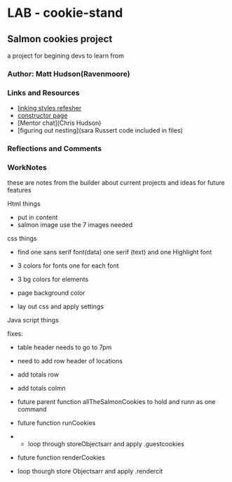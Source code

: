 # LAB - cookie-stand

## Salmon cookies project

a project for begining devs to learn from

### Author: Matt Hudson(Ravenmoore)


### Links and Resources
* [linking styles refesher](https://www.w3schools.com/tags/att_script_src.asp)
* [constructor page](https://www.w3schools.com/js/js_object_constructors.asp)
* [Mentor chat](Chris Hudson)
* [figuring out nesting](sara Russert code included in files)

### Reflections and Comments


### WorkNotes
these are notes from the builder about current projects and ideas for future features


Html things

- put in content
- salmon image
use the 7 images needed


css things

* find one sans serif font(data) one serif (text) and one Highlight font
* 3 colors for fonts one for each font
* 3 bg colors for elements
* page background color

* lay out css and apply settings

Java script things

fixes:

* table header needs to go to 7pm
* need to add row header of locations
* add totals row
* add totals colmn



* future parent function allTheSalmonCookies to hold and runn as one command
* future function runCookies
* * loop through storeObjectsarr and apply .guestcookies
* future function renderCookies
*  loop thourgh store Objectsarr and apply .rendercit
